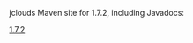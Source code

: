 jclouds Maven site for 1.7.2, including Javadocs:

[1.7.2](http://demobox.github.io/jclouds-maven-site-1.7.2/1.7.2/jclouds/)